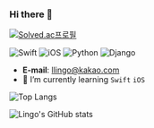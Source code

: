 ### Hi there 👋
[![Solved.ac프로필](http://mazassumnida.wtf/api/mini/generate_badge?boj=seu0313)](https://solved.ac/seu0313)

![Swift](https://img.shields.io/badge/Swift-FA7343?style=flat-square&logo=Swift&logoColor=white)
![iOS](https://img.shields.io/badge/iOS-222222?style=flat-square&logo=Apple&logoColor=white)
![Python](https://img.shields.io/badge/Python-1478A7?style=flat-square&logo=Python&logoColor=white)
![Django](https://img.shields.io/badge/Django-065535?style=flat-square&logo=Django&logoColor=white)

- **E-mail**: llingo@kakao.com
- 🌱 I’m currently learning `Swift` `iOS`

![Top Langs](https://github-readme-stats.vercel.app/api/top-langs/?username=llingo&layout=compact)

![Lingo's GitHub stats](https://github-readme-stats.vercel.app/api?username=llingo&show_icons=true&theme=tokyonight)
